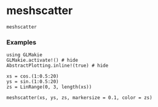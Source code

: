 # meshscatter

```@docs
meshscatter
```

### Examples

```@example
using GLMakie
GLMakie.activate!() # hide
AbstractPlotting.inline!(true) # hide

xs = cos.(1:0.5:20)
ys = sin.(1:0.5:20)
zs = LinRange(0, 3, length(xs))

meshscatter(xs, ys, zs, markersize = 0.1, color = zs)
```


